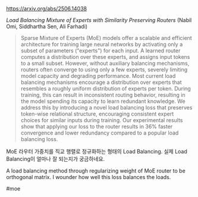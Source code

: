 https://arxiv.org/abs/2506.14038

*Load Balancing Mixture of Experts with Similarity Preserving Routers* (Nabil Omi, Siddhartha Sen, Ali Farhadi)

> Sparse Mixture of Experts (MoE) models offer a scalable and efficient architecture for training large neural networks by activating only a subset of parameters ("experts") for each input. A learned router computes a distribution over these experts, and assigns input tokens to a small subset. However, without auxiliary balancing mechanisms, routers often converge to using only a few experts, severely limiting model capacity and degrading performance. Most current load balancing mechanisms encourage a distribution over experts that resembles a roughly uniform distribution of experts per token. During training, this can result in inconsistent routing behavior, resulting in the model spending its capacity to learn redundant knowledge. We address this by introducing a novel load balancing loss that preserves token-wise relational structure, encouraging consistent expert choices for similar inputs during training. Our experimental results show that applying our loss to the router results in 36% faster convergence and lower redundancy compared to a popular load balancing loss.

MoE 라우터 가중치를 직교 행렬로 정규화하는 형태의 Load Balancing. 실제 Load Balancing이 얼마나 잘 되는지가 궁금하네요.

<english>
A load balancing method through regularizing weight of MoE router to be orthogonal matrix. I wounder how well this loss balances the loads.
</english>

#moe 